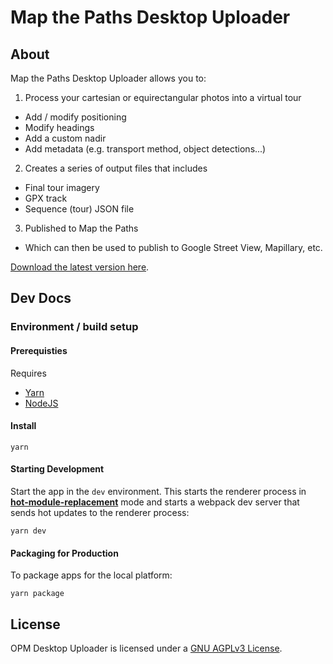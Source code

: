 # Map the Paths Desktop Uploader

## About

Map the Paths Desktop Uploader allows you to:

1. Process your cartesian or equirectangular photos into a virtual tour
  - Add / modify positioning
  - Modify headings
  - Add a custom nadir
  - Add metadata (e.g. transport method, object detections...)
2. Creates a series of output files that includes
  - Final tour imagery
  - GPX track
  - Sequence (tour) JSON file
3. Published to Map the Paths
  - Which can then be used to publish to Google Street View, Mapillary, etc.

[Download the latest version here](https://www.mapthepaths.com/desktop-uploader).

## Dev Docs

### Environment / build setup

#### Prerequisties

Requires

* [Yarn](https://classic.yarnpkg.com/en/)
* [NodeJS](https://nodejs.org/)

#### Install

```
yarn
```

#### Starting Development

Start the app in the `dev` environment. This starts the renderer process in [**hot-module-replacement**](https://webpack.js.org/guides/hmr-react/) mode and starts a webpack dev server that sends hot updates to the renderer process:

```
yarn dev
```

#### Packaging for Production

To package apps for the local platform:

```
yarn package
```

## License

OPM Desktop Uploader is licensed under a [GNU AGPLv3 License](/LICENSE.txt).
